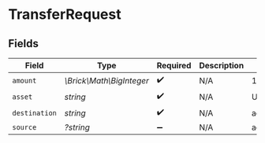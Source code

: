 # TransferRequest


## Fields

| Field                    | Type                     | Required                 | Description              | Example                  |
| ------------------------ | ------------------------ | ------------------------ | ------------------------ | ------------------------ |
| `amount`                 | *\Brick\Math\BigInteger* | :heavy_check_mark:       | N/A                      | 100                      |
| `asset`                  | *string*                 | :heavy_check_mark:       | N/A                      | USD                      |
| `destination`            | *string*                 | :heavy_check_mark:       | N/A                      | acct_1Gqj58KZcSIg2N2q    |
| `source`                 | *?string*                | :heavy_minus_sign:       | N/A                      | acct_1Gqj58KZcSIg2N2q    |